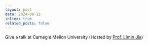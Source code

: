 ```yaml
---
layout: post
date: 2024-09-12
inline: true
related_posts: false
---
```


Give a talk at Carnegie Mellon University (Hosted by [Prof. Limin Jia](https://www.andrew.cmu.edu/user/liminjia/))